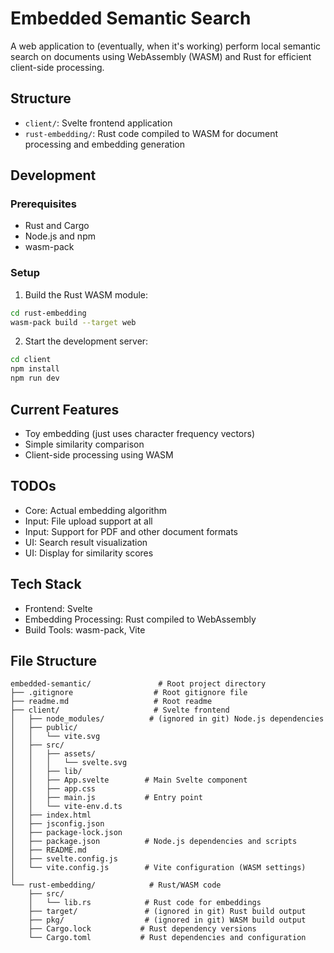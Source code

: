 # Embedded Semantic Search

A web application to (eventually, when it's working) perform local semantic search on documents using WebAssembly (WASM) and Rust for efficient client-side processing.

## Structure

- `client/`: Svelte frontend application
- `rust-embedding/`: Rust code compiled to WASM for document processing and embedding generation

## Development

### Prerequisites
- Rust and Cargo
- Node.js and npm
- wasm-pack

### Setup
1. Build the Rust WASM module:
```bash
cd rust-embedding
wasm-pack build --target web
```

2. Start the development server:
```bash
cd client
npm install
npm run dev
```

## Current Features
- Toy embedding (just uses character frequency vectors)
- Simple similarity comparison
- Client-side processing using WASM

## TODOs
- Core: Actual embedding algorithm
- Input: File upload support at all
- Input: Support for PDF and other document formats
- UI: Search result visualization
- UI: Display for similarity scores

## Tech Stack
- Frontend: Svelte
- Embedding Processing: Rust compiled to WebAssembly
- Build Tools: wasm-pack, Vite

## File Structure

```
embedded-semantic/               # Root project directory
├── .gitignore                  # Root gitignore file
├── readme.md                   # Root readme
├── client/                     # Svelte frontend
│   ├── node_modules/          # (ignored in git) Node.js dependencies
│   ├── public/                
│   │   └── vite.svg          
│   ├── src/                   
│   │   ├── assets/           
│   │   │   └── svelte.svg    
│   │   ├── lib/              
│   │   ├── App.svelte        # Main Svelte component
│   │   ├── app.css           
│   │   ├── main.js           # Entry point
│   │   └── vite-env.d.ts
│   ├── index.html            
│   ├── jsconfig.json         
│   ├── package-lock.json     
│   ├── package.json          # Node.js dependencies and scripts
│   ├── README.md             
│   ├── svelte.config.js      
│   └── vite.config.js        # Vite configuration (WASM settings)
│
└── rust-embedding/            # Rust/WASM code
    ├── src/                  
    │   └── lib.rs            # Rust code for embeddings
    ├── target/               # (ignored in git) Rust build output
    ├── pkg/                  # (ignored in git) WASM build output
    ├── Cargo.lock           # Rust dependency versions
    └── Cargo.toml           # Rust dependencies and configuration
```